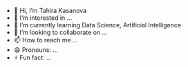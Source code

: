 - 👋 Hi, I’m Tahira Kasanova
- 👀 I’m interested in ...
- 🌱 I’m currently learning  Data Science, Artificial Intelligence
- 💞️ I’m looking to collaborate on ...
- 📫 How to reach me ...
- 😄 Pronouns: ...
- ⚡ Fun fact: ...

<!---
TKasanova/TKasanova is a ✨ special ✨ repository because its `README.md` (this file) appears on your GitHub profile.
You can click the Preview link to take a look at your changes.
--->
